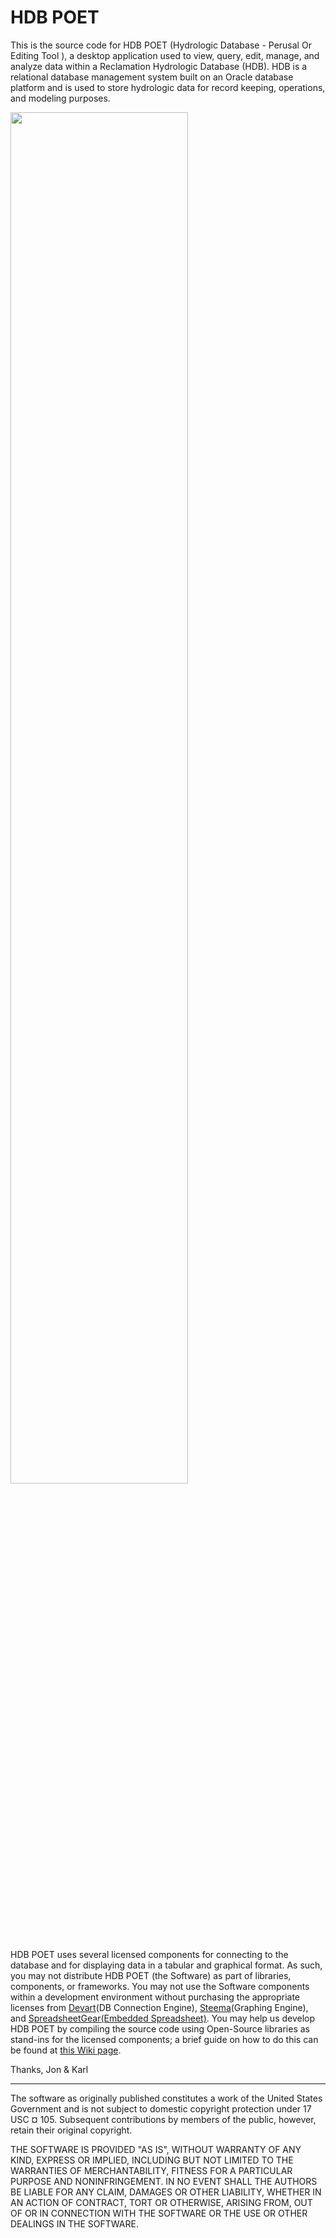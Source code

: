 HDB POET
=====

This is the source code for HDB POET (Hydrologic Database - Perusal Or Editing Tool ), a desktop application used to view, query, edit, manage, and analyze data within a Reclamation Hydrologic Database (HDB). HDB is a relational database management system built on an Oracle database platform and is used to store hydrologic data for record keeping, operations, and modeling purposes.

<img src="https://github.com/usbr/hdbpoet/wiki/images/DataDiscovery.Img4.png" width="75%" height="75%"/>

HDB POET uses several licensed components for connecting to the database and for displaying data in a tabular and graphical format. As such, you may not distribute HDB POET (the Software) as part of libraries, components, or frameworks. You may not use the Software components within a development environment without purchasing the appropriate licenses from [Devart](https://www.devart.com/dotconnect/universal/)(DB Connection Engine), [Steema](https://www.steema.com/product/net)(Graphing Engine), and [SpreadsheetGear(Embedded Spreadsheet)](http://www.spreadsheetgear.com/). You may help us develop HDB POET by compiling the source code using Open-Source libraries as stand-ins for the licensed components; a brief guide on how to do this can be found at [this Wiki page](https://github.com/usbr/HdbPoet/wiki/Compiling-Open-Source).

Thanks,
Jon & Karl

----------------------------

The software as originally published constitutes a work of the United States Government and is not subject to domestic copyright protection under 17 USC ¤ 105. Subsequent contributions by members of the public, however, retain their original copyright.

THE SOFTWARE IS PROVIDED "AS IS", WITHOUT WARRANTY OF ANY KIND, EXPRESS OR IMPLIED, INCLUDING BUT NOT LIMITED TO THE WARRANTIES OF MERCHANTABILITY, FITNESS FOR A PARTICULAR PURPOSE AND NONINFRINGEMENT. IN NO EVENT SHALL THE AUTHORS BE LIABLE FOR ANY CLAIM, DAMAGES OR OTHER LIABILITY, WHETHER IN AN ACTION OF CONTRACT, TORT OR OTHERWISE, ARISING FROM, OUT OF OR IN CONNECTION WITH THE SOFTWARE OR THE USE OR OTHER DEALINGS IN THE SOFTWARE.
